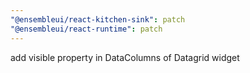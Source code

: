 ```yaml
---
"@ensembleui/react-kitchen-sink": patch
"@ensembleui/react-runtime": patch
---
```


add visible property in DataColumns of Datagrid widget
